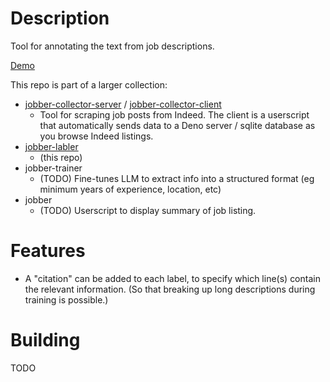 # Description

Tool for annotating the text from job descriptions.

[Demo](https://github.com/LiteralGenie/jobber-labeler/assets/24236225/c0ff9c14-3843-47d9-a8a4-42e9cf3f70aa)

This repo is part of a larger collection:
  - [jobber-collector-server](https://github.com/LiteralGenie/jobber-collector-server) / [jobber-collector-client](https://github.com/LiteralGenie/jobber-collector-client)
    - Tool for scraping job posts from Indeed. The client is a userscript that automatically sends data to a Deno server / sqlite database as you browse Indeed listings.
  - [jobber-labler](https://github.com/LiteralGenie/jobber-labeler/) 
    - (this repo)
  - jobber-trainer 
    - (TODO) Fine-tunes LLM to extract info into a structured format (eg minimum years of experience, location, etc)
  - jobber
    - (TODO) Userscript to display summary of job listing.

# Features

- A "citation" can be added to each label, to specify which line(s) contain the relevant information. (So that breaking up long descriptions during training is possible.)

# Building

TODO
